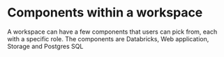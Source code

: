 # Components within a workspace

A workspace can have a few components that users can pick from, each with a specific role. The components are Databricks, Web application, Storage and Postgres SQL 